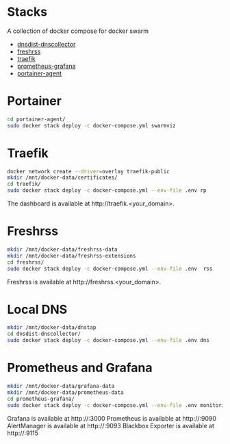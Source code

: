 # Stacks

A collection of docker compose for docker swarm

- [dnsdist-dnscollector](./dnsdist-dnscollector)
- [freshrss](./freshrss)
- [traefik](./traefik)
- [prometheus-grafana](./prometheus-grafana)
- [portainer-agent](./portainer-agent)

# Portainer

```bash
cd portainer-agent/
sudo docker stack deploy -c docker-compose.yml swarmviz
```

# Traefik

```bash
docker network create --driver=overlay traefik-public
mkdir /mnt/docker-data/certificates/
cd traefik/
sudo docker stack deploy -c docker-compose.yml --env-file .env rp
```

The dashboard is available at http://traefik.<your_domain>.

# Freshrss

```bash
mkdir /mnt/docker-data/freshrss-data
mkdir /mnt/docker-data/freshrss-extensions
cd freshrss/
sudo docker stack deploy -c docker-compose.yml --env-file .env  rss
```

Freshrss is available at http://freshrss.<your_domain>.


# Local DNS

```bash
mkdir /mnt/docker-data/dnstap
cd dnsdist-dnscollector/
sudo docker stack deploy -c docker-compose.yml --env-file .env dns
```

# Prometheus and Grafana

```bash
mkdir /mnt/docker-data/grafana-data
mkdir /mnt/docker-data/prometheus-data
cd prometheus-grafana/
sudo docker stack deploy -c docker-compose.yml --env-file .env monitoring
```

Grafana is available at http://<swarmip>:3000
Prometheus is available at http://<swarmip>:9090
AlertManager is available at http://<swarmip>:9093
Blackbox Exporter is available at http://<swarmip>:9115

